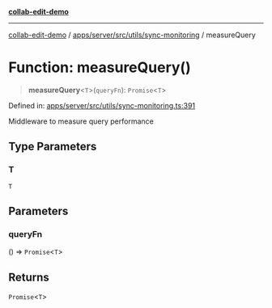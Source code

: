[**collab-edit-demo**](../../../../../../README.md)

***

[collab-edit-demo](../../../../../../README.md) / [apps/server/src/utils/sync-monitoring](../README.md) / measureQuery

# Function: measureQuery()

> **measureQuery**\<`T`\>(`queryFn`): `Promise`\<`T`\>

Defined in: [apps/server/src/utils/sync-monitoring.ts:391](https://github.com/austyle-io/pub-sub-demo/blob/00b2f1e9b947d5e964db5c3be9502513c4374263/apps/server/src/utils/sync-monitoring.ts#L391)

Middleware to measure query performance

## Type Parameters

### T

`T`

## Parameters

### queryFn

() => `Promise`\<`T`\>

## Returns

`Promise`\<`T`\>
